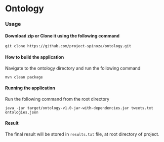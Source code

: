 # Ontology

### Usage

#### Download zip or Clone it using the following command

`git clone https://github.com/project-spinoza/ontology.git`
#### How to build the application

Navigate to the ontology directory and run the following command

`mvn clean package`
#### Running the application
Run the following command from the root directory

`java -jar target/ontology-v1.0-jar-with-dependencies.jar tweets.txt ontologies.json`

#### Result
The final result will be stored in `results.txt` file, at root directory of project. 



